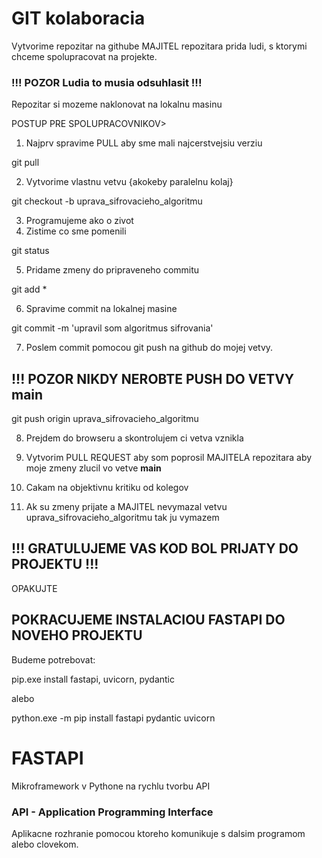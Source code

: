 # GIT kolaboracia

Vytvorime repozitar na githube
MAJITEL repozitara prida ludi, s ktorymi chceme spolupracovat na projekte.

### !!! POZOR Ludia to musia odsuhlasit !!!

Repozitar si mozeme naklonovat na lokalnu masinu

POSTUP PRE SPOLUPRACOVNIKOV>

1. Najprv spravime PULL aby sme mali najcerstvejsiu verziu

git pull

2. Vytvorime vlastnu vetvu {akokeby paralelnu kolaj}

git checkout -b uprava_sifrovacieho_algoritmu

3. Programujeme ako o zivot
4. Zistime co sme pomenili

git status

5. Pridame zmeny do pripraveneho commitu

git add *

6. Spravime commit na lokalnej masine

git commit -m 'upravil som algoritmus sifrovania'

7. Poslem commit pomocou git push na github do mojej vetvy.

## !!! POZOR NIKDY NEROBTE PUSH DO VETVY **main**

git push origin uprava_sifrovacieho_algoritmu

8. Prejdem do browseru a skontrolujem ci vetva vznikla

9. Vytvorim PULL REQUEST aby som poprosil MAJITELA repozitara aby moje zmeny zlucil 
vo vetve **main**

10. Cakam na objektivnu kritiku od kolegov

11. Ak su zmeny prijate a MAJITEL nevymazal vetvu uprava_sifrovacieho_algoritmu tak ju vymazem

## !!! GRATULUJEME VAS KOD BOL PRIJATY DO PROJEKTU !!!


OPAKUJTE


## POKRACUJEME INSTALACIOU FASTAPI DO NOVEHO PROJEKTU

Budeme potrebovat:

pip.exe install fastapi, uvicorn,  pydantic

alebo

python.exe -m pip install fastapi pydantic uvicorn

# FASTAPI

Mikroframework v Pythone na rychlu tvorbu API

### API - Application Programming Interface

Aplikacne rozhranie pomocou ktoreho komunikuje s dalsim programom
alebo clovekom.

